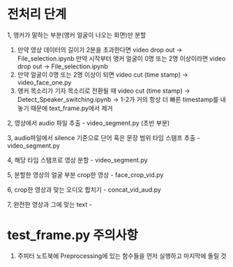 # 전처리 단계

1, 앵커가 말하는 부분(앵커 얼굴이 나오는 화면)만 분할

  1) 만약 영상 데이터의 길이가 2분을 초과한다면 video drop out -> File_selection.ipynb
     만약 시작부터 앵커 얼굴이 0명 또는 2명 이상이라면 video drop out -> File_selection.ipynb
  2) 만약 얼굴이 0명 또는 2명 이상이 되면 video cut (time stamp) -> video_face_one.py
  3) 앵커 목소리가 기자 목소리로 전환될 때 video cut (time stamp) -> Detect_Speaker_switching.ipynb -> 1-2가 거의 항상 더 빠른 timestamp를 내놓기 때문에 text_frame.py에서 제거

2, 영상에서 audio 파일 추출 - video_segment.py (초반 부분)

3, audio파일에서 silence 기준으로 단어 혹은 문장 범위 타임 스탬프 추출 - video_segment.py

4, 해당 타임 스탬프로 영상 분할 - video_segment.py

5, 분할한 영상의 얼굴 부분 crop한 영상 - face_crop_vid.py

6, crop한 영상과 맞는 오디오 합치기 - concat_vid_aud.py

7, 완전한 영상과 그에 맞는 text - 


# test_frame.py 주의사항
  1) 주피터 노트북에 Preprocessing에 있는 함수들을 먼저 실행하고 마지막에 돌릴 것
